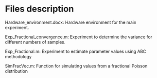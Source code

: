 # Files description

Hardware_environment.docx: Hardware environment for the main experiment.

Exp_Fractional_convergence.m: Experiment to determine the variance for different numbers of samples.

Exp_Fractional.m: Experiment to estimate parameter values using ABC methodology

SimFracVec.m: Function for simulating values from a fractional Poisson distribution
